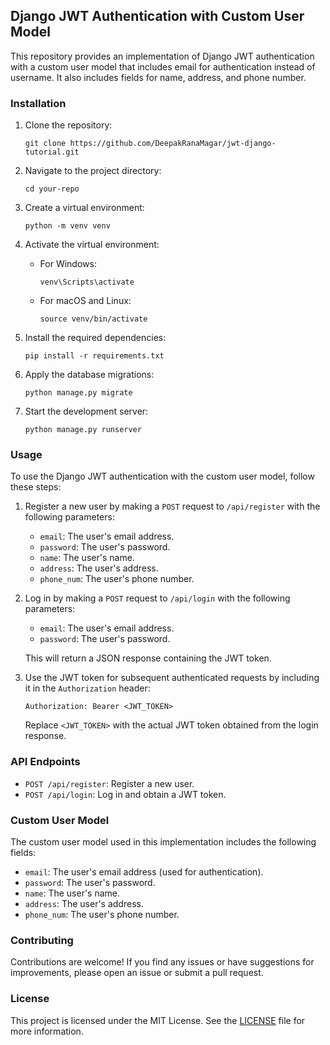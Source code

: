 ## Django JWT Authentication with Custom User Model

This repository provides an implementation of Django JWT authentication with a custom user model that includes email for authentication instead of username. It also includes fields for name, address, and phone number.

### Installation

1. Clone the repository:

    ```shell
    git clone https://github.com/DeepakRanaMagar/jwt-django-tutorial.git
    ```

2. Navigate to the project directory:

    ```shell
    cd your-repo
    ```

3. Create a virtual environment:

    ```shell
    python -m venv venv
    ```

4. Activate the virtual environment:

    - For Windows:

      ```shell
      venv\Scripts\activate
      ```

    - For macOS and Linux:

      ```shell
      source venv/bin/activate
      ```

5. Install the required dependencies:

    ```shell
    pip install -r requirements.txt
    ```

6. Apply the database migrations:

    ```shell
    python manage.py migrate
    ```

7. Start the development server:

    ```shell
    python manage.py runserver
    ```

### Usage

To use the Django JWT authentication with the custom user model, follow these steps:

1. Register a new user by making a `POST` request to `/api/register` with the following parameters:

    - `email`: The user's email address.
    - `password`: The user's password.
    - `name`: The user's name.
    - `address`: The user's address.
    - `phone_num`: The user's phone number.

2. Log in by making a `POST` request to `/api/login` with the following parameters:

    - `email`: The user's email address.
    - `password`: The user's password.

    This will return a JSON response containing the JWT token.

3. Use the JWT token for subsequent authenticated requests by including it in the `Authorization` header:

    ```shell
    Authorization: Bearer <JWT_TOKEN>
    ```

    Replace `<JWT_TOKEN>` with the actual JWT token obtained from the login response.

### API Endpoints

- `POST /api/register`: Register a new user.
- `POST /api/login`: Log in and obtain a JWT token.

### Custom User Model

The custom user model used in this implementation includes the following fields:

- `email`: The user's email address (used for authentication).
- `password`: The user's password.
- `name`: The user's name.
- `address`: The user's address.
- `phone_num`: The user's phone number.

### Contributing

Contributions are welcome! If you find any issues or have suggestions for improvements, please open an issue or submit a pull request.

### License

This project is licensed under the MIT License. See the [LICENSE](LICENSE) file for more information.
